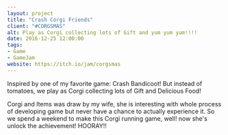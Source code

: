```yaml
---
layout: project
title: "Crash Corgi Friends"
client: "#CORGSMAS"
alt: Play as Corgi collecting lots of Gift and yum yum yum!!!!
date: 2016-12-25 12:00:00
tags:
- Game
- GameJam
website: https://itch.io/jam/corgsmas
---
```

Inspired by one of my favorite game: Crash Bandicoot! But instead of tomatoes, we play as Corgi collecting lots of Gift and Delicious Food!

Corgi and Items was draw by my wife, she is interesting with whole process of developing game but never have a chance to actually experience it. So we spend a weekend to make this Corgi running game, well! now she's unlock the achievement! HOORAY!!